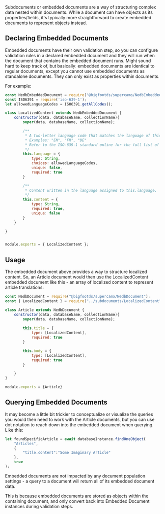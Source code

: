 Subdocuments or embedded documents are a way of structuring complex data nested within documents. While a document can have objects as its properties/fields, it's typically more straightforward to create embedded documents to represent objects instead. 

## Declaring Embedded Documents

Embedded documents have their own validation step, so you can configure validation rules in a declared embedded document and they will run when the document that contains the embedded document runs. Might sound hard to keep track of, but basically: embedded documents are identical to regular documents, except you cannot use embedded documents as standalone documents. They can only exist as properties within documents.

For example:

```js
const NedbEmbeddedDocument = require('@bigfootds/supercamo/NedbEmbeddedDocument');
const ISO6391 = require('iso-639-1');
let allowedLanguageCodes = ISO6391.getAllCodes();

class LocalizedContent extends NedbEmbeddedDocument {
	constructor(data, databaseName, collectionName){
		super(data, databaseName, collectionName);

		/**
		 * A two-letter language code that matches the language of this subdocument's name and content.
		 * Examples: "EN", "FR", "DE"
		 * Refer to the ISO-639-1 standard online for the full list of usable codes.
		 */
		this.language = {
			type: String,
			choices: allowedLanguageCodes,
			unique: false,
			required: true
		}

		/**
		 * Content written in the language assigned to this.language.
		 */
		this.content = {
			type: String,
			required: true,
			unique: false
		}
	}

}


module.exports = { LocalizedContent };
```

## Usage

The embedded document above provides a way to structure localized content. So, an Article document would then use the LocalizedContent embedded document like this - an array of localized content to represent article translations:

```js
const NedbDocument = require("@bigfootds/supercamo/NedbDocument");
const { LocalizedContent } = require("../subdocuments/LocalizedContent");

class Article extends NedbDocument {
	constructor(data, databaseName, collectionName){
		super(data, databaseName, collectionName);
		
		this.title = {
			type: [LocalizedContent],
			required: true
		}

		this.body = {
			type: [LocalizedContent],
			required: true
		}

	}
}

module.exports = {Article}
```


## Querying Embedded Documents

It may become a little bit trickier to conceptualize or visualize the queries you would then need to work with the Article documents, but you can use dot notation to reach down into the embedded document when querying. Like this:

```js
let foundSpecificArticle = await databaseInstance.findOneObject(
	"Articles", 
	{ 
		"title.content":"Some Imaginary Article"
	}, 
	true
);
```

Embedded documents are not impacted by any document population settings - a query to a document will return all of its embedded document data.

This is because embedded documents are stored as objects within the containing document, and only convert back into Embedded Document instances during validation steps.